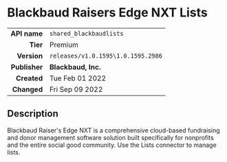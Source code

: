 # Blackbaud Raisers Edge NXT Lists
| | |
|-:|-|
|**API name**|`shared_blackbaudlists`|
|**Tier**|Premium|
|**Version**|`releases/v1.0.1595\1.0.1595.2986`|
|**Publisher**|**Blackbaud, Inc.**|
|**Created**|Tue Feb 01 2022|
|**Changed**|Fri Sep 09 2022|

## Description
Blackbaud Raiser's Edge NXT is a comprehensive cloud-based fundraising and donor management software solution built specifically for nonprofits and the entire social good community. Use the Lists connector to manage lists.
